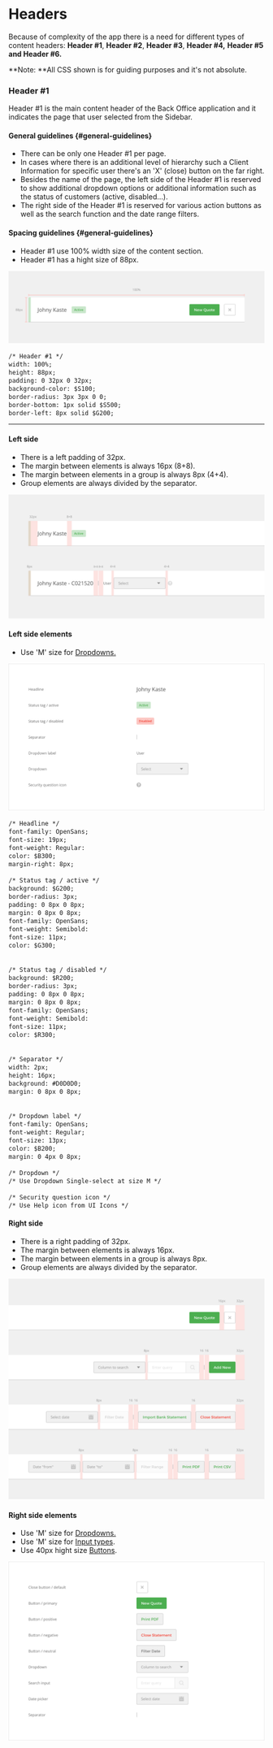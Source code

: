 # Headers

Because of complexity of the app there is a need for different types of content headers: **Header \#1**, **Header \#2**, **Header \#3**, **Header \#4,** **Header \#5 **and** Header \#6.**

**Note: **All CSS shown is for guiding purposes and it's not absolute.

### Header \#1

Header \#1 is the main content header of the Back Office application and it indicates the page that user selected from the Sidebar.

#### General guidelines {#general-guidelines}

* There can be only one Header \#1 per page.
* In cases where there is an additional level of hierarchy such a Client Information for specific user there's an 'X' \(close\) button on the far right.
* Besides the name of the page, the left side of the Header \#1 is reserved to show additional dropdown options or additional information such as the status of customers \(active, disabled...\).
* The right side of the Header \#1 is reserved for various action buttons as well as the search function and the date range filters.

#### Spacing guidelines {#general-guidelines}

* Header \#1 use 100% width size of the content section.
* Header \#1 has a hight size of 88px.

![](/assets/organisms/headers-header-1-sizing.png)

```
/* Header #1 */
width: 100%;
height: 88px;
padding: 0 32px 0 32px;
background-color: $S100;
border-radius: 3px 3px 0 0;
border-bottom: 1px solid $S500;
border-left: 8px solid $G200;
```

---

#### Left side

* There is a left padding of 32px.
* The margin between elements is always 16px \(8+8\).
* The margin between elements in a group is always 8px \(4+4\).
* Group elements are always divided by the separator.

![](/assets/organisms/headers-header-1-spacing-left.png)

#### Left side elements

* Use 'M' size for [Dropdowns.](/atoms/dropdowns.md)

![](/assets/organisms/headers-header-1-atoms-left.png)

```
/* Headline */
font-family: OpenSans;
font-size: 19px;
font-weight: Regular:
color: $B300;
margin-right: 8px;

/* Status tag / active */
background: $G200;
border-radius: 3px;
padding: 0 8px 0 8px;
margin: 0 8px 0 8px;
font-family: OpenSans;
font-weight: Semibold:
font-size: 11px;
color: $G300;


/* Status tag / disabled */
background: $R200;
border-radius: 3px;
padding: 0 8px 0 8px;
margin: 0 8px 0 8px;
font-family: OpenSans;
font-weight: Semibold:
font-size: 11px;
color: $R300;


/* Separator */
width: 2px;
height: 16px;
background: #D0D0D0;
margin: 0 8px 0 8px;


/* Dropdown label */
font-family: OpenSans;
font-weight: Regular;
font-size: 13px;
color: $B200;
margin: 0 4px 0 8px;

/* Dropdown */
/* Use Dropdown Single-select at size M */

/* Security question icon */
/* Use Help icon from UI Icons */
```

#### Right side

* There is a right padding of 32px.
* The margin between elements is always 16px.
* The margin between elements in a group is always 8px.
* Group elements are always divided by the separator.

![](/assets/organisms/headers-header-1-spacing-right.png)

#### Right side elements

* Use 'M' size for [Dropdowns.](/atoms/dropdowns.md)
* Use 'M' size for [Input types](/atoms/input-types.md).
* Use 40px hight size [Buttons](/atoms/buttons.md).

![](/assets/organisms/headers-header-1-atoms-right.png)

